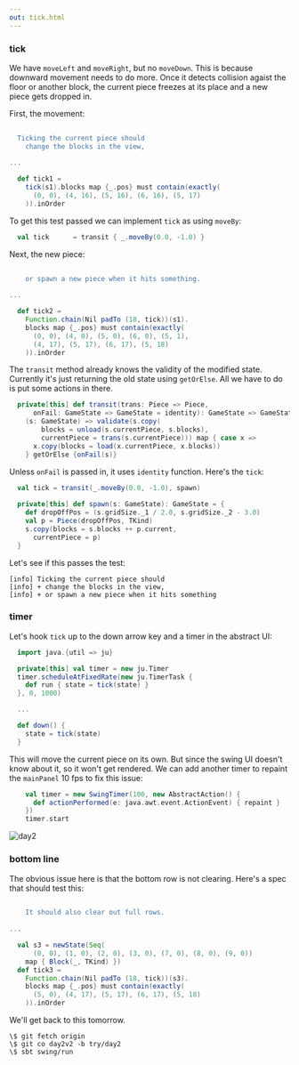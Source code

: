 ```yaml
---
out: tick.html
---
```


### tick

We have `moveLeft` and `moveRight`, but no `moveDown`. This is because downward movement needs to do more. Once it detects collision agaist the floor or another block, the current piece freezes at its place and a new piece gets dropped in.

First, the movement:

```scala
                                                                              s2"""
  Ticking the current piece should
    change the blocks in the view,                                            \$tick1
                                                                              """
...

  def tick1 =
    tick(s1).blocks map {_.pos} must contain(exactly(
      (0, 0), (4, 16), (5, 16), (6, 16), (5, 17)
    )).inOrder
```

To get this test passed we can implement `tick` as using `moveBy`:

```scala
  val tick      = transit { _.moveBy(0.0, -1.0) }
```

Next, the new piece:

```scala
                                                                              s2"""
    or spawn a new piece when it hits something.                              \$tick2
                                                                              """
...

  def tick2 =
    Function.chain(Nil padTo (18, tick))(s1).
    blocks map {_.pos} must contain(exactly(
      (0, 0), (4, 0), (5, 0), (6, 0), (5, 1),
      (4, 17), (5, 17), (6, 17), (5, 18)
    )).inOrder
```

The `transit` method already knows the validity of the modified state. Currently it's just returning the old state using `getOrElse`. All we have to do is put some actions in there.

```scala
  private[this] def transit(trans: Piece => Piece,
      onFail: GameState => GameState = identity): GameState => GameState =
    (s: GameState) => validate(s.copy(
        blocks = unload(s.currentPiece, s.blocks),
        currentPiece = trans(s.currentPiece))) map { case x =>
      x.copy(blocks = load(x.currentPiece, x.blocks))
    } getOrElse {onFail(s)}
```

Unless `onFail` is passed in, it uses `identity` function. Here's the `tick`:

```scala
  val tick = transit(_.moveBy(0.0, -1.0), spawn)
  
  private[this] def spawn(s: GameState): GameState = {
    def dropOffPos = (s.gridSize._1 / 2.0, s.gridSize._2 - 3.0)
    val p = Piece(dropOffPos, TKind)
    s.copy(blocks = s.blocks ++ p.current,
      currentPiece = p)
  }
```

Let's see if this passes the test:

```
[info] Ticking the current piece should
[info] + change the blocks in the view,
[info] + or spawn a new piece when it hits something
```

### timer

Let's hook `tick` up to the down arrow key and a timer in the abstract UI:

```scala
  import java.{util => ju}

  private[this] val timer = new ju.Timer
  timer.scheduleAtFixedRate(new ju.TimerTask {
    def run { state = tick(state) }
  }, 0, 1000) 

  ...

  def down() {
    state = tick(state)
  }
```

This will move the current piece on its own. But since the swing UI doesn't know about it, so it won't get rendered. We can add another timer to repaint the `mainPanel` 10 fps to fix this issue:

```scala
    val timer = new SwingTimer(100, new AbstractAction() {
      def actionPerformed(e: java.awt.event.ActionEvent) { repaint }
    })
    timer.start
```

![day2](http://eed3si9n.com/images/tetrix-in-scala-day2.png)

### bottom line

The obvious issue here is that the bottom row is not clearing. Here's a spec that should test this:

```scala
                                                                              s2"""
    It should also clear out full rows.                                       \$tick3
                                                                              """
...

  val s3 = newState(Seq(
      (0, 0), (1, 0), (2, 0), (3, 0), (7, 0), (8, 0), (9, 0))
    map { Block(_, TKind) })
  def tick3 =
    Function.chain(Nil padTo (18, tick))(s3).
    blocks map {_.pos} must contain(exactly(
      (5, 0), (4, 17), (5, 17), (6, 17), (5, 18)
    )).inOrder
```

We'll get back to this tomorrow.

```
\$ git fetch origin
\$ git co day2v2 -b try/day2
\$ sbt swing/run
```
